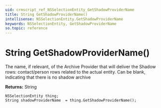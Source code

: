 ```yaml
---
uid: crmscript_ref_NSSelectionEntity_GetShadowProviderName
title: String GetShadowProviderName()
intellisense: NSSelectionEntity.GetShadowProviderName
keywords: NSSelectionEntity, GetShadowProviderName
so.topic: reference
---
```


# String GetShadowProviderName()

The name, if relevant, of the Archive Provider that will deliver the Shadow rows: contact/person rows related to the actual entity. Can be blank, indicating that there is no shadow archive

**Returns:** String

```crmscript
NSSelectionEntity thing;
String shadowProviderName  = thing.GetShadowProviderName();
```


